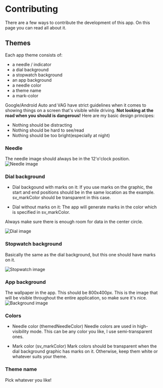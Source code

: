 # Contributing

There are a few ways to contribute the development of this app. On this page you can read all about it.

## Themes
Each app theme consists of:
- a needle / indicator
- a dial background
- a stopwatch background
- an app background
- a needle color
- a theme name
- a mark-color

Google/Android Auto and VAG have strict guidelines when it comes to showing things on a screen that's visible while driving. **Not looking at the road when you should is dangerous!**
Here are my basic design principes:
- Nothing should be distracting
- Nothing should be hard to see/read
- Nothing should be too bright(especially at night)

### Needle
The needle image should always be in the 12'o'clock position. 
![Needle image](https://github.com/jilleb/mqb-pm/raw/master/app/src/main/res/drawable/skoda_needle.png "Needle")

### Dial background
- Dial backgound with marks on it:
If you use marks on the graphic, the start and end positions should be in the same location as the example. sv_markColor should be transparent in this case.

- Dial without marks on it:
The app will generate marks in the color which is specified in sv_markColor.

Always make sure there is enough room for data in the center circle. 

![Dial image](https://github.com/jilleb/mqb-pm/blob/master/app/src/main/res/drawable/skoda_dial_background.png "Dial background")



### Stopwatch background
Basically the same as the dial background, but this one should have marks on it.

![Stopwatch image](https://github.com/jilleb/mqb-pm/blob/master/app/src/main/res/drawable/skoda_stopwatch_background.png "Stopwatch background")

### App background
The wallpaper in the app. This should be 800x400px. This is the image that will be visible throughout the entire application, so make sure it's nice.
![Background image](https://github.com/jilleb/mqb-pm/blob/master/app/src/main/res/drawable/skoda_background_incar.png "App background")

### Colors
- Needle color (themedNeedleColor)
Needle colors are used in high-visibility mode. This can be any color you like, I use semi-transparent ones.

- Mark color (sv_markColor)
Mark colors should be transparent when the dial background graphic has marks on it. Otherwise, keep them white or whatever suits your theme.

### Theme name
Pick whatever you like!











